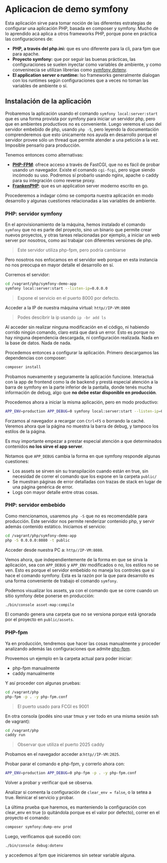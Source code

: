 # Aplicacion de demo symfony

Esta aplicación sirve para tomar noción de las diferentes estrategias de
configurar una aplicación PHP, basada en composer y symfony. Mucho de lo
aprendido acá aplica a otros frameworks PHP, porque pone en práctica las
configuraciones de:

* **PHP, a través del php.ini:** que es uno diferente para la cli, para fpm que
  para apache.
* **Proyecto symfony:** que por seguir las buenas prácticas, las configuraciones
  se suelen inyectar como variables de ambiente, y como conveninecia se utilizan
  librerías como [symfony dotenv](https://symfony.com/doc/current/configuration.html#configuration-based-on-environment-variables).
* **El application server o runtime:** lso frameworks generalmente dialogan con
  los runtimes según configuraciones que a veces no toman las variables de
  ambiente o sí.

## Instalación de la aplicación

Probaremos la aplicación usando el comando `symfony local:server:start` que es
una forma provista por symfony para iniciar un servidor php, pero que en
ambientes productivos no es conveniente. Luego veremos el uso del servidor
embebido de php, usando `php -S`, pero leyendo la documentación comprenderemos
que esto únicamente nos ayuda en desarrollo porque el servidor provee sólo un
thread que permite atender a una petición a la vez. Imposible pensarlo para
producción.

Tenemos entonces como alternativas:

* [**PHP-FPM**](https://www.php.net/manual/en/install.fpm.php): ofrece acceso a
  través de FastCGI, que no es fácil de probar usando un navegador. Existe el
  comando `cgi-fcgi`, pero sigue siendo incómodo su uso. Podremos sí probarlo
  usando nginx, apache o caddy para su integración como reverse proxy.
* [**FrankenPHP**](https://frankenphp.dev/): que es un application server
  moderno escrito en go.

Procederemos a indagar cómo se comporta nuestra aplicación en modo desarrollo y
algunas cuestiones relacionadas a las variables de ambiente.


### PHP: servidor symfony

En el aprovisionamiento de la máquina, hemos instalado el comando `symfony` que
no es parte del proyecto, sino un binario que permite crear nuevos proyectos, y
otras tareas relacionadas por ejemplo, a iniciar un web server por nosotros,
como así trabajar con diferentes versiones de php.

> Este servidor utiliza php-fpm, pero podría cambiarse

Pero nosotros nos enfocamos en el servidor web porque en esta instancia no nos
preocupa en mayor detalle el desarrollo en sí.

Corremos el servidor:

```bash
cd /vagrant/php/symfony-demo-app
symfony local:server:start --listen-ip=0.0.0.0
```
> Expone el servicio en el puerto 8000 por defecto.

Acceder a la IP de nuestra máquina virtual: `http//IP-VM:8000`

> Podes descibrir la ip usando `ip -br add ls`

Al acceder sin realizar ninguna modificación en el código, ni habiendo corrido
ningún comando, claro está que dará un error. Esto es porque no hay ninguna
dependencia descargada, ni configuración realizada. Nada en la base de datos.
Nada de nada.

Procedemos entonces a configurar la aplicación. Primero descargamos las
dependencias con composer:

```bash
composer install
```
Probamos nuevamente y seguramente la aplicación funcione. Interactuá con la
app de frontend como la de backend y prestá especial atención a la barra de
symfony en la parte inferior de la pantalla, donde tenés mucha
información de debug, algo que **no debe estar disponible en producción**.

Procedemos ahora a iniciar la misma aplicación, pero en modo productivo:

```bash
APP_ENV=production APP_DEBUG=0 symfony local:server:start --listen-ip=0.0.0.0
```

Forzamos al navegador a recargar con `Ctrl+F5` o borrando la caché. Veremos
ahora que la página no muestra la barra de debug, y tampoco los estilos de la
página.

Es muy importante empezar a prestar especial atención a que determinados
contenidos **no los sirve el app server**.

Notamos que `APP_DEBUG` cambia la forma en que symfony responde algunas
cuestiones:

* Los assets se sirven sin su transpilación cuando están en true, sin necesidad
  de correr el comando que los expone en la carpeta `public/`
* Se muestran páginas de error detalladas con trazas de stack en lugar de una
  página genérica de error.
* Logs con mayor detalle entre otras cosas.

### PHP: servidor embebido

Como mencionamos, usaremos `php -S` que no es recomendable para producción. Este
servidor nos permite renderizar contenido php, y servir además contenido
estático. Iniciamos el servicio:

```bash
cd /vagrant/php/symfony-demo-app
php -S 0.0.0.0:8080 -t public
```

Acceder desde nuestra PC a: `http//IP-VM:8080`.

Vemos ahora, que independientemente de la forma en que se sirva la aplicación,
sea con `APP_DEBUG`  y `APP_ENV` modificados o no, los estilos no se ven. Esto
es porque el servidor embebido no maneja los controles que sí hace el comando
symfony. Esta es la razón por la que para desarrollo es una forma conveniente de
trabajo el comando `symfony`.

Podemos visualizar los assets, ya con el comando que se corre cuando un sitio
symfony debe ponerse en producción:

```bash
./bin/console asset-map:compile
```

El comando genera una carpeta que no se versiona porque está ignorada por el
proyecto en `public/assets`.

### PHP-fpm

Ya en producción, tendremos que hacer las cosas manualmente y proceder
analizando además las configuraciones que admite
[php-fpm](https://www.php.net/manual/en/install.fpm.php).

Proveemos un ejemplo en la carpeta actual para poder iniciar:

* php-fpm manualmente
* caddy manualmente

Y así proceder con algunas pruebas:

```bash
cd /vagrant/php
php-fpm -p . -y php-fpm.conf
```
> El puerto usado para FCGI es 9001

En otra consola (podés sino usar tmux y ver todo en una misma sesión ssh de
vagrant):

```bash
cd /vagrant/php
caddy run
```
> Observar que utiliza el puerto 2025 caddy

Probamos en el navegador acceder a:`http//IP-VM:2025`.

Probar parar el comando e php-fpm, y correrlo ahora con:

```bash
APP_ENV=production APP_DEBUG=0 php-fpm -p . -y php-fpm.conf
```

Volver a probar y verificar qué se observa.

Analizar si comenta la configuración de `clear_env = false`, o la setea a true.
Reinicar el servicio y probar.


La última prueba que haremos, es manteniendo la configuración con clear_env en
true (o quitándola porque es el valor por defecto), correr en el proyecto el
comando:

```bash
composer symfony:dump-env prod
```


Luego, verificamos qué sucedió con:

```bash
./bin/console debug:dotenv
```

y accedemos al fpm que iniciaremos sin setear variable alguna.
